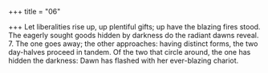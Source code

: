 +++
title = "06"

+++
Let liberalities rise up, up plentiful gifts; up have the blazing fires stood. The eagerly sought goods hidden by darkness do the radiant dawns reveal. 7. The one goes away; the other approaches: having distinct forms, the two  day-halves proceed in tandem.
Of the two that circle around, the one has hidden the darkness: Dawn  has flashed with her ever-blazing chariot.